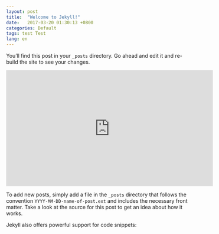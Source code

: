 ```yaml
---
layout: post
title:  "Welcome to Jekyll!"
date:   2017-03-20 01:30:13 +0800
categories: Default
tags: test Test
lang: en
---
```

You’ll find this post in your `_posts` directory. Go ahead and edit it and re-build the site to see your changes. 

<iframe width="560" height="315" src="https://www.youtube.com/embed/LlKTs2BWQmc" frameborder="0" allow="autoplay; encrypted-media" allowfullscreen></iframe>

To add new posts, simply add a file in the `_posts` directory that follows the convention `YYYY-MM-DD-name-of-post.ext` and includes the necessary front matter. Take a look at the source for this post to get an idea about how it works.

Jekyll also offers powerful support for code snippets:
